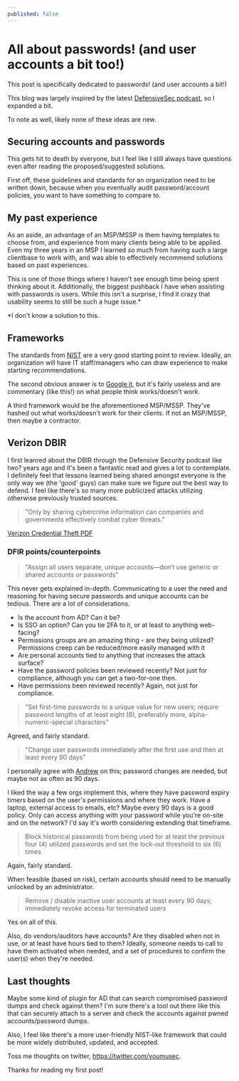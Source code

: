 ```yaml
---
published: false
---
```

# All about passwords! (and user accounts a bit too!)

This post is specifically dedicated to passwords! (and user accounts a bit!)

This blog was largely inspired by the latest [DefensiveSec podcast](https://defensivesecurity.org/defensive-security-podcast-episode-225/), so I expanded a bit.

To note as well, likely none of these ideas are new.

## Securing accounts and passwords

This gets hit to death by everyone, but I feel like I still always have questions even after reading the proposed/suggested solutions.  

First off, these guidelines and standards for an organization need to be written down, because when you eventually audit password/account policies, you want to have something to compare to.

## My past experience

As an aside, an advantage of an MSP/MSSP is them having templates to choose from, and experience from many clients being able to be applied.  Even my three years in an MSP I learned *so* much from having such a large clientbase to work with, and was able to effectively recommend solutions based on past experiences.

This is one of those things where I haven't see enough time being spent thinking about it.  Additionally, the biggest pushback I have when assisting with passwords is users.  While this isn't a surprise, I find it crazy that usability seems to still be such a huge issue.*

*I don't know a solution to this.

## Frameworks

The standards from [NIST](https://pages.nist.gov/800-63-3/sp800-63b.html) are a very good starting point to review.  Ideally, an organization will have IT staff/managers who can draw experience to make starting recommendations.

The second obvious answer is to [Google it](http://lmgtfy.com/?q=password+recommendations+for+business), but it's fairly useless and are commentary (like this!) on what people think works/doesn't work.

A third framework would be the aforementioned MSP/MSSP.  They've hashed out what works/doesn't work for their clients.  If not an MSP/MSSP, then maybe a contractor.

## Verizon DBIR

I first leanred about the DBIR through the Defensive Security podcast like two? years ago and it's been a fantastic read and gives a lot to contemplate.  I definitely feel that lessons learned being shared amongst everyone is the only way we (the 'good' guys) can make sure we figure out the best way to defend.  I feel like there's so many more publicized attacks utilizing otherwise previously trusted sources.

> "Only by sharing cybercrime information can companies and governments effectively combat cyber threats."

[Verizon Credential Theft PDF](http://www.verizonenterprise.com/resources/rp_data-breach-digest-2018-credential-theft_xg_en.pdf)
### DFIR points/counterpoints

> "Assign all users separate, unique accounts—don’t use generic or shared accounts or passwords"

This never gets explained in-depth.  Communicating to a user the need and reasoning for having secure passwords and unique accounts can be tedious.  There are a lot of considerations.

- Is the account from AD?  Can it be?
- Is SSO an option? Can you tie 2FA to it, or at least to anything web-facing?
- Permissions groups are an amazing thing - are they being utilized?  Permissions creep can be reduced/more easily managed with it
- Are personal accounts tied to anything that increases the attack surface?
- Have the password policies been reviewed recently? Not just for compliance, although you can get a two-for-one then.
- Have permissions been reviewed recently? Again, not just for compliance.

> "Set first-time passwords to a unique value for new users; require password lengths of at least eight (8), preferably more, alpha-numeric-special characters"

Agreed, and fairly standard.

> "Change user passwords immediately after the first use and then at least every 90 days"

I personally agree with [Andrew](https://twitter.com/lerg) on this; password changes are needed, but maybe not as often as 90 days.

I liked the way a few orgs implement this, where they have password expiry timers based on the user's permissions and where they work.  Have a laptop, external access to emails, etc?  Maybe every 90 days is a good policy.  Only can access anything with your password while you're on-site and on the network?  I'd say it's worth considering extending that timeframe.

> Block historical passwords from being used for at least the previous four (4) utilized passwords and set the lock-out threshold to six (6) times

Again, fairly standard.

When feasible (based on risk), certain accounts should need to be manually unlocked by an administrator.

> Remove / disable inactive user accounts at least every 90 days; immediately revoke access for terminated users

Yes on all of this.

Also, do vendors/auditors have accounts?  Are they disabled when not in use, or at least have hours tied to them?  Ideally, someone needs to call to have them activated when needed, and a set of procedures to confirm  the user(s) when they're needed.

## Last thoughts

Maybe some kind of plugin for AD that can search compromised password dumps and check against them?  I'm sure there's a tool out there like this that can securely attach to a server and check the accounts against pwned accounts/password dumps.

Also, I feel like there's a more user-friendly NIST-like framework that could be more widely distributed, updated, and accepted.

Toss me thoughts on twitter, https://twitter.com/youmusec.

Thanks for reading my first post!